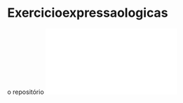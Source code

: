 # Exercicioexpressaologicas
o repositório 
![Isso é uma imagem](file:///C:/Users/aluno/Downloads/Vaga%20Especial%20Java.pdf)
